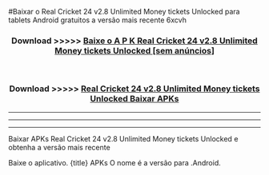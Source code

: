 #Baixar o Real Cricket 24 v2.8 Unlimited Money tickets Unlocked   para tablets Android gratuitos a versão mais recente 6xcvh


<div align="center">
<h3>Download >>>>> <a href="https://pt-web.web.app/?pt= Real Cricket 24 v2.8 Unlimited Money tickets Unlocked ">Baixe o A P K Real Cricket 24 v2.8 Unlimited Money tickets Unlocked  [sem anúncios]</a></h3><br>

<h3>Download >>>>> <a href="https://pt-web.web.app/?pt= Real Cricket 24 v2.8 Unlimited Money tickets Unlocked ">Real Cricket 24 v2.8 Unlimited Money tickets Unlocked  Baixar APKs</a></h3>
</div>

----------------------------------------------------------

----------------------------------------------------------

----------------------------------------------------------

Baixar APKs Real Cricket 24 v2.8 Unlimited Money tickets Unlocked  e obtenha a versão mais recente

Baixe o aplicativo. {title} APKs O nome é a versão para .Android.


